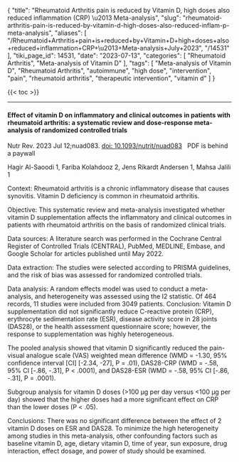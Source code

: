 {
    "title": "Rheumatoid Arthritis pain is reduced by Vitamin D, high doses also reduced inflammation (CRP) \u2013 Meta-analysis",
    "slug": "rheumatoid-arthritis-pain-is-reduced-by-vitamin-d-high-doses-also-reduced-inflam-p-meta-analysis",
    "aliases": [
        "/Rheumatoid+Arthritis+pain+is+reduced+by+Vitamin+D+high+doses+also+reduced+inflammation+CRP+\u2013+Meta-analysis+July+2023",
        "/14531"
    ],
    "tiki_page_id": 14531,
    "date": "2023-07-13",
    "categories": [
        "Rheumatoid Arthritis",
        "Meta-analysis of Vitamin D"
    ],
    "tags": [
        "Meta-analysis of Vitamin D",
        "Rheumatoid Arthritis",
        "autoimmune",
        "high dose",
        "intervention",
        "pain",
        "rheumatoid arthritis",
        "therapeutic intervention",
        "vitamin d"
    ]
}


{{< toc >}} 

---

#### Effect of vitamin D on inflammatory and clinical outcomes in patients with rheumatoid arthritis: a systematic review and dose-response meta-analysis of randomized controlled trials

Nutr Rev. 2023 Jul 12;nuad083. [doi: 10.1093/nutrit/nuad083](https://doi.org/10.1093/nutrit/nuad083) &nbsp; PDF is behind a paywall

Hagir Al-Saoodi 1, Fariba Kolahdooz 2, Jens Rikardt Andersen 1, Mahsa Jalili 1

Context: Rheumatoid arthritis is a chronic inflammatory disease that causes synovitis. Vitamin D deficiency is common in rheumatoid arthritis.

Objective: This systematic review and meta-analysis investigated whether vitamin D supplementation affects the inflammatory and clinical outcomes in patients with rheumatoid arthritis on the basis of randomized clinical trials.

Data sources: A literature search was performed in the Cochrane Central Register of Controlled Trials (CENTRAL), PubMed, MEDLINE, Embase, and Google Scholar for articles published until May 2022.

Data extraction: The studies were selected according to PRISMA guidelines, and the risk of bias was assessed for randomized controlled trials.

Data analysis: A random effects model was used to conduct a meta-analysis, and heterogeneity was assessed using the I2 statistic. Of 464 records, 11 studies were included from 3049 patients. Conclusion: Vitamin D supplementation did not significantly reduce C-reactive protein (CRP), erythrocyte sedimentation rate (ESR), disease activity score in 28 joints (DAS28), or the health assessment questionnaire score; however, the response to supplementation was highly heterogeneous. 

The pooled analysis showed that vitamin D significantly reduced the pain-visual analogue scale (VAS) weighted mean difference (WMD = -1.30, 95% confidence interval <span>[CI]</span> <span>[-2.34, -27]</span>, P = .01), DAS28-CRP (WMD = -.58, 95% CI <span>[-.86, -.31]</span>, P < .0001), and DAS28-ESR (WMD = -.58, 95% CI <span>[-.86, -.31]</span>, P = .0001). 

Subgroup analysis for vitamin D doses (>100 µg per day versus <100 µg per day) showed that the higher doses had a more significant effect on CRP than the lower doses (P < .05).

Conclusions: There was no significant difference between the effect of 2 vitamin D doses on ESR and DAS28. To minimize the high heterogeneity among studies in this meta-analysis, other confounding factors such as baseline vitamin D, age, dietary vitamin D, time of year, sun exposure, drug interaction, effect dosage, and power of study should be examined.